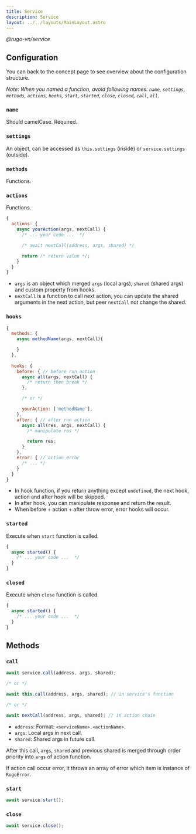 ```yaml
---
title: Service
description: Service
layout: ../../layouts/MainLayout.astro
---
```


_@rugo-vn/service_

## Configuration

You can back to the concept page to see overview about the configuration structure.

_Note: When you named a function, avoid following names: `name`, `settings`, `methods`, `actions`, `hooks`, `start`, `started`, `close`, `closed`, `call`, `all`._

### `name`

Should camelCase. Required.

### `settings`

An object, can be accessed as `this.settings` (inside) or `service.settings` (outside).

### `methods`

Functions.

### `actions`

Functions.

```js
{
  actions: {
    async yourAction(args, nextCall) {
      /* ... your code ...  */

      /* await nextCall(address, args, shared) */

      return /* return value */;
    }
  }
}
```

- `args` is an object which merged `args` (local args), `shared` (shared args) and custom property from hooks.
- `nextCall` is a function to call next action, you can update the shared arguments in the next action, but peer `nextCall` not change the shared.

### `hooks`

```js
{
  methods: {
    async methodName(args, nextCall){

    }
  },
  
  hooks: {
    before: { // before run action
      async all(args, nextCall) {
        /* return then break */
      },

      /* or */

      yourAction: ['methodName'],
    },
    after: { // after run action
      async all(res, args, nextCall) {
        /* manipulate res */

        return res;
      }
    },
    error: { // action error
      /* ... */
    }
  }
}
```

- In hook function, if you return anything except `undefined`, the next hook, action and after hook will be skipped.
- In after hook, you can manipulate response and return the result.
- When before + action + after throw error, error hooks will occur.

### `started`

Execute when `start` function is called.

```js
{
  async started() {
    /* ... your code ...  */
  }
}
```

### `closed`

Execute when `close` function is called.

```js
{
  async started() {
    /* ... your code ...  */
  }
}
```

## Methods

### `call`

```js
await service.call(address, args, shared);

/* or */

await this.call(address, args, shared); // in service's function

/* or */

await nextCall(address, args, shared); // in action chain
```

- `address`: Format: `<serviceName>.<actionName>`.
- `args`: Local args in next call.
- `shared`: Shared args in future call.

After this call, `args`, `shared` and previous shared is merged through order priority into `args` of action function.

If action call occur error, it throws an array of error which item is instance of `RugoError`.

### `start`

```js
await service.start();
```

### `close`

```js
await service.close();
```